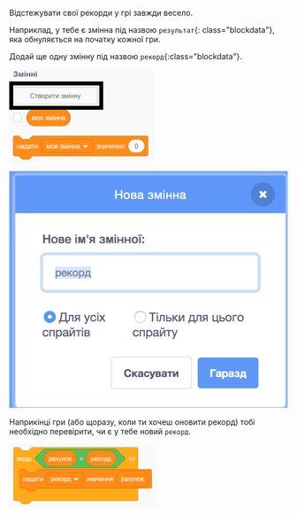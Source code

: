 Відстежувати свої рекорди у грі завжди весело.

Наприклад, у тебе є змінна під назвою `результат`{: class="blockdata"}, яка обнуляється на початку кожної гри.

Додай ще одну змінну під назвою `рекорд`{:class="blockdata"}.

![меню змінних з виділеним параметром «Створити змінну»](images/make-variable-annotated.png)

![нове виринаюче вікно змінної зі змінною під назвою «рекорд»](images/make-high-score-variable.png)

Наприкінці гри (або щоразу, коли ти хочеш оновити рекорд) тобі необхідно перевірити, чи є у тебе новий `рекорд`.

![блоки коду необхідні для того, щоб рекорд дорівнював результату](images/check-for-high-score.png)